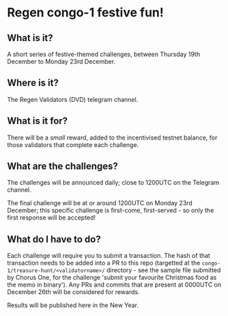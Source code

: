 # Regen congo-1 festive fun!

## What is it?
A short series of festive-themed challenges, between Thursday 19th December to Monday 23rd December.

## Where is it?
The Regen Validators (DVD) telegram channel.

## What is it for?
There will be a _small_ reward, added to the incentivised testnet balance, for those validators that complete each challenge.

## What are the challenges?
The challenges will be announced daily; close to 1200UTC on the Telegram channel.

The final challenge will be at or around 1200UTC on Monday 23rd December; this specific challenge is first-come, first-served - so only the first response will be accepted!

## What do I have to do?
Each challenge will require you to submit a transaction. The hash of that transaction needs to be added into a PR to this repo (targetted at the `congo-1/treasure-hunt/<validatorname>/` directory - see the sample file submitted by Chorus One, for the challenge 'submit your favourite Christmas food as the memo in binary').
Any PRs and commits that are present at 0000UTC on December 26th will be considered for rewards. 

Results will be published here in the New Year.
